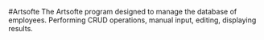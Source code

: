 #Artsofte
The Artsofte program designed to manage the database of employees. Performing CRUD operations, manual input, editing, displaying results.
